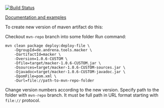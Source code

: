 [![Build Status](https://travis-ci.org/his-eg/macker.svg)](https://travis-ci.org/his-eg/macker)

[Documentation and examples](http://innig.net/macker/guide/)

To create new version of maven artifact do this:

Checkout `mvn-repo` branch into some folder
Run command:
``````
mvn clean package deploy:deploy-file \
    -DgroupId=de.andrena.tools.macker \
    -DartifactId=macker \
    -Dversion=1.0.6-CUSTOM \
    -Dfile=target/macker-1.0.6-CUSTOM.jar \
    -Dsources=target/macker-1.0.6-CUSTOM-sources.jar \
    -Djavadoc=target/macker-1.0.6-CUSTOM-javadoc.jar \
    -DpomFile=pom.xml \
    -Durl=file://path-to-mvn-repo-folder
``````

Change version numbers according to the new version.
Specify path to the folder with `mvn-repo` branch. It must be full path in URL format starting with `file://` protocol.
